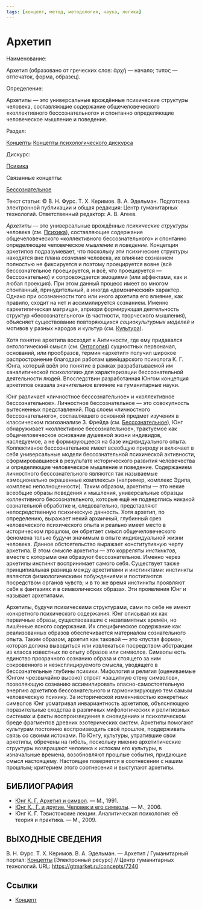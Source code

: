 ```yaml
---
tags: [концепт, метод, методология, наука, логика]
---
```

# Архетип

Наименование:

Архетип (образовано от греческих слов: ἀρχή — начало; τυπος — отпечаток, форма, образец).

Определение:

Архетипы — это универсальные врождённые психические структуры человека, составляющие содержание общечеловеческого «коллективного бессознательного» и спонтанно определяющие человеческое мышление и поведение.

Раздел:

[Концепты](https://gtmarket.ru/concepts/)  [Концепты психологического дискурса](https://gtmarket.ru/concepts/psychological-concepts)

Дискурс:

[Психика](https://gtmarket.ru/concepts/7131)

Связанные концепты:

[Бессознательное](https://gtmarket.ru/concepts/7238)

Текст статьи: © В. Н. Фурс. Т. X. Керимов. В. А. Эдельман. Подготовка электронной публикации и общая редакция: Центр гуманитарных технологий. Ответственный редактор: А. В. Агеев.

_Архетипы_ — это универсальные врождённые _психические структуры_ человека (см. [Психика](https://gtmarket.ru/concepts/7131)), составляющие содержание общечеловеческого «коллективного бессознательного» и спонтанно определяющие человеческое _мышление_ и _поведение_. Концепция архетипов подразумевает, что поскольку эти психические структуры находятся вне плана _сознания_ человека, их влияние сознанием полностью не фиксируется и поэтому проецируется вовне (всё бессознательное проецируется, и всё, что проецируется — бессознательно) и сопровождается эмоциями (или аффектами, как и любая проекция). При этом данный процесс имеет во многом спонтанный, принудительный, а иногда «демонический» характер. Однако при осознанности того или иного архетипа его влияние, как правило, сходит на нет и ассимилируется сознанием. Именно «архетипическая матрица», априори формирующая деятельность структур «бессознательного» (в частности, творческого мышления), объясняет существование повторяющихся _социокультурных моделей_ и мотивов у разных народов и культур (см. [Культура](https://gtmarket.ru/concepts/6859)).

Хотя понятие архетипа восходит к Античности, где ему придавался онтологический смысл (см. [Онтология](https://gtmarket.ru/concepts/6847)) сущностных первоначал, оснований, или прообразов, термин «архетип» получил широкое распространение благодаря работам швейцарского психолога К. Г. Юнга, который ввёл это понятие в рамках разрабатываемой им «аналитической психологии» для характеризации бессознательной деятельности людей. Впоследствии разработанная Юнгом концепция архетипов оказала значительное влияние на гуманитарные науки.

Юнг различает «личностное бессознательное» и «коллективное бессознательное». Личностное бессознательное — это совокупность вытесненных представлений. Под слоем «личностного бессознательного», составлявшего основной предмет изучения в классическом психоанализе З. Фрейда (см. [Бессознательное](https://gtmarket.ru/concepts/7238)), Юнг обнаруживает «коллективное бессознательное», трактуемое как общечеловеческое основание душевной жизни индивидов, наследуемое, а не формирующееся на базе индивидуального опыта. Коллективное бессознательное имеет всеобщую природу и включает в себя универсальные модели бессознательной психической активности, сформировавшиеся в результате исторического развития человечества и определяющие человеческое мышление и поведение. Содержанием личностного бессознательного являются так называемые «эмоционально окрашенные комплексы» (например, комплекс Эдипа, комплекс неполноценности). Таким образом, архетипы — это некие всеобщие образы поведения и мышления, универсальные образцы коллективного бессознательного, которые ещё не подверглись никакой сознательной обработке и, следовательно, представляют непосредственную психическую данность. Хотя архетип, по определению, выражает некий архаичный, глубинный срез человеческого психического опыта и реально имеет место в историческом прошлом, он обретает смысл общечеловеческого феномена только будучи значимым в опыте индивидуальной жизни человека. Данное обстоятельство выражает конститутивную черту архетипа. В этом смысле архетипы — это корреляты _инстинктов_, вместе с которыми они образуют бессознательное. Именно через архетипы инстинкт воспринимает самого себя. Существует также принципиальная разница между архетипами и инстинктами: инстинкты являются физиологическими побуждениями и постигаются посредством органов чувств; и в то же время инстинкты проявляют себя в фантазиях и в символических образах. Эти проявления Юнг и называет архетипами.

Архетипы, будучи психическими структурами, сами по себе не имеют конкретного психического содержания. Юнг описывал их как первичные образы, существовавшие с незапамятных времён, но лишённые ясного содержания. Их специфическое содержание как реализованных образов обеспечивается материалом сознательного опыта. Таким образом, архетип как таковой — это «пустая форма», которая должна выводиться или извлекаться посредством абстракции из класса известных по опыту образов или символов. Символы есть единство прозрачного сознанию образа и стоящего за ним сокровенного и неэксплицируемого смысла, уводящего в бессознательные глубины психики. Мифология и религия (оцениваемые Юнгом чрезвычайно высоко) строят «защитную стену символов», позволяющую сознанию ассимилировать опасно-самостоятельную энергию архетипов бессознательного и гармонизирующую тем самым человеческую психику. За исторической изменчивостью конкретных символов Юнг усматривал инвариантность архетипов, объясняющую поразительные сходства в различных мифологических и религиозных системах и факты воспроизведения в сновидениях и психотическом бреде фрагментов древних эзотерических систем. Архетипы помогают культурам постоянно воспроизводить своё прошлое, поддерживать связь со своими истоками. По Юнгу, культуры, утратившие свои архетипы, обречены на гибель, поскольку именно архетипические структуры возвращают человека к истокам его культуры, в изначальные времена, возобновляют прошлые события, придающие смысл настоящему. Настоящее поверяется в соотнесении с нашим прошлым; критерием этого соотнесения и выступают архетипы.

## БИБЛИОГРАФИЯ

- [Юнг К. Г. Архетип и символ](https://gtmarket.ru/library/basis/4229). — М., 1991.
- [Юнг К., Г. и другие. Человек и его символы](https://gtmarket.ru/library/basis/4121). — М., 2006.
- Юнг К. Г. Тэвистокские лекции. Аналитическая психология: её теория и практика. — М., 2009.

## ВЫХОДНЫЕ СВЕДЕНИЯ

В. Н. Фурс. Т. X. Керимов. В. А. Эдельман. — Архетип / Гуманитарный портал: [Концепты](https://gtmarket.ru/concepts/) [Электронный ресурс] // Центр гуманитарных технологий. URL: <https://gtmarket.ru/concepts/7240>

## Ссылки

- [Концепт](Концепт.md)
